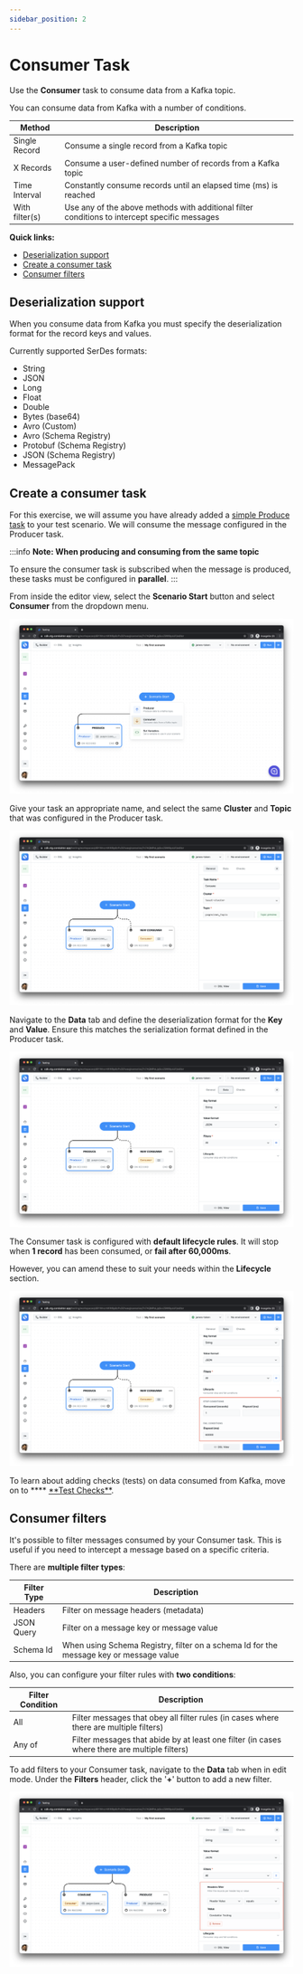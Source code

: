 ```yaml
---
sidebar_position: 2
---
```


# Consumer Task

Use the **Consumer** task to consume data from a Kafka topic.

You can consume data from Kafka with a number of conditions.

| Method         | Description                                                                                   |
| -------------- | --------------------------------------------------------------------------------------------- |
| Single Record  | Consume a single record from a Kafka topic                                                    |
| X Records      | Consume a user-defined number of records from a Kafka topic                                   |
| Time Interval  | Constantly consume records until an elapsed time (ms) is reached                              |
| With filter(s) | Use any of the above methods with additional filter conditions to intercept specific messages |

**Quick links:**

- [Deserialization support](consumer-task#deserialization-support)
- [Create a consumer task](consumer-task#create-a-consume-task)
- [Consumer filters](consumer-task#consumer-filters)

## Deserialization support

When you consume data from Kafka you must specify the deserialization format for the record keys and values.&#x20;

Currently supported SerDes formats:

- String
- JSON
- Long
- Float
- Double
- Bytes (base64)
- Avro (Custom)&#x20;
- Avro (Schema Registry)
- Protobuf (Schema Registry)
- JSON (Schema Registry)
- MessagePack

## Create a consumer task

For this exercise, we will assume you have already added a [simple Produce task](producer-task#create-a-simple-produce-task) to your test scenario. We will consume the message configured in the Producer task.&#x20;

:::info
**Note: When producing and consuming from the same topic**

To ensure the consumer task is subscribed when the message is produced, these tasks must be configured in **parallel**.&#x20;
:::

From inside the editor view, select the **Scenario Start** button and select **Consumer** from the dropdown menu.

![](<../../../assets/image (164).png>)

Give your task an appropriate name, and select the same **Cluster** and **Topic** that was configured in the Producer task.

![](<../../../assets/image (77).png>)

Navigate to the **Data** tab and define the deserialization format for the **Key** and **Value**. Ensure this matches the serialization format defined in the Producer task.

![](<../../../assets/image (82).png>)

The Consumer task is configured with **default lifecycle rules**. It will stop when **1 record** has been consumed, or **fail after 60,000ms**.&#x20;

However, you can amend these to suit your needs within the **Lifecycle** section.

![](<../../../assets/image (97).png>)

To learn about adding checks (tests) on data consumed from Kafka, move on to \***\* [**Test Checks\*\*](../test-checks/).&#x20;

## Consumer filters

It's possible to filter messages consumed by your Consumer task. This is useful if you need to intercept a message based on a specific criteria.

There are **multiple filter types**:

| Filter Type | Description                                                                            |
| ----------- | -------------------------------------------------------------------------------------- |
| Headers     | Filter on message headers (metadata)                                                   |
| JSON Query  | Filter on a message key or message value                                               |
| Schema Id   | When using Schema Registry, filter on a schema Id for the message key or message value |

Also, you can configure your filter rules with **two conditions**:

| Filter Condition | Description                                                                                   |
| ---------------- | --------------------------------------------------------------------------------------------- |
| All              | Filter messages that obey all filter rules (in cases where there are multiple filters)        |
| Any of           | Filter messages that abide by at least one filter (in cases where there are multiple filters) |

To add filters to your Consumer task, navigate to the **Data** tab when in edit mode. Under the **Filters** header, click the '**+**' button to add a new filter.

![](<../../../assets/image (74).png>)
